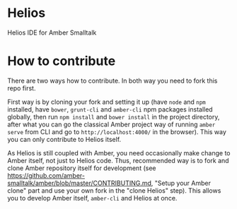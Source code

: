 Helios
======

Helios IDE for Amber Smalltalk

How to contribute
====

There are two ways how to contribute. In both way you need to fork this repo first.

First way is by cloning your fork and setting it up (have `node` and `npm` installed,
have `bower`, `grunt-cli` and `amber-cli` npm packages installed globally,
then run `npm install` and `bower install` in the project directory,
after what you can go the classical Amber project way of running `amber serve` from CLI
and go to `http://localhost:4000/` in the browser). This way you can only contribute
to Helios itself.

As Helios is still coupled with Amber, you need occasionally make change to Amber itself,
not just to Helios code. Thus, recommended way is to fork and clone Amber repository itself
for development (see https://github.com/amber-smalltalk/amber/blob/master/CONTRIBUTING.md,
"Setup your Amber clone" part and use your own fork in the "clone Helios" step).
This allows you to develop Amber itself, `amber-cli` and Helios at once.
